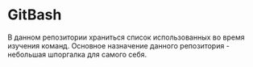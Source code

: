 # GitBash
В данном репозитории храниться список использованных во время изучения команд. Основное назначение данного репозитория - небольшая шпоргалка для самого себя. 
